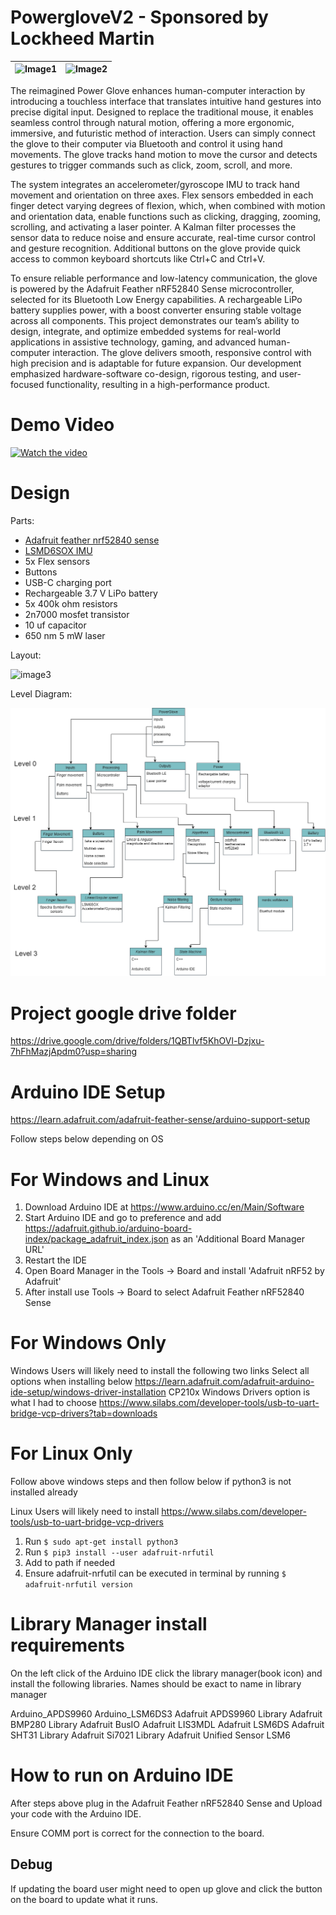 # PowergloveV2 - Sponsored by Lockheed Martin

|![Image1](images/final_prod.png)|![Image2](images/side_laser(2).png)
|:--:|:--:|

The reimagined Power Glove enhances human-computer interaction by introducing a touchless interface that translates intuitive hand gestures into precise digital input. Designed to replace the traditional mouse, it enables seamless control through natural motion, offering a more ergonomic, immersive, and futuristic method of interaction. Users can simply connect the glove to their computer via Bluetooth and control it using hand movements. The glove tracks hand motion to move the cursor and detects gestures to trigger commands such as click, zoom, scroll, and more.

The system integrates an accelerometer/gyroscope IMU to track hand movement and orientation on three axes. Flex sensors embedded in each finger detect varying degrees of flexion, which, when combined with motion and orientation data, enable functions such as clicking, dragging, zooming, scrolling, and activating a laser pointer. A Kalman filter processes the sensor data to reduce noise and ensure accurate, real-time cursor control and gesture recognition. Additional buttons on the glove provide quick access to common keyboard shortcuts like Ctrl+C and Ctrl+V.

To ensure reliable performance and low-latency communication, the glove is powered by the Adafruit Feather nRF52840 Sense microcontroller, selected for its Bluetooth Low Energy capabilities. A rechargeable LiPo battery supplies power, with a boost converter ensuring stable voltage across all components. This project demonstrates our team’s ability to design, integrate, and optimize embedded systems for real-world applications in assistive technology, gaming, and advanced human-computer interaction. The glove delivers smooth, responsive control with high precision and is adaptable for future expansion. Our development emphasized hardware-software co-design, rigorous testing, and user-focused functionality, resulting in a high-performance product.


# Demo Video
[![Watch the video](images/demo_thumbnail.png)](https://youtu.be/ArDcWYFsmJc)

# Design 

Parts:

- [Adafruit feather nrf52840 sense](https://learn.adafruit.com/adafruit-feather-sense/overview)
- [LSMD6SOX IMU](https://learn.adafruit.com/lsm6dsox-and-ism330dhc-6-dof-imu/overview)
- 5x Flex sensors 
- Buttons 
- USB-C charging port
- Rechargeable 3.7 V LiPo battery
- 5x 400k ohm resistors
- 2n7000 mosfet transistor
- 10 uf capacitor
- 650 nm  5 mW laser

Layout: 

![image3](images/parts_diagram.png)

Level Diagram:

![image4](images/level_diagram.png)







# Project google drive folder
https://drive.google.com/drive/folders/1QBTlvf5KhOVl-Dzjxu-7hFhMazjApdm0?usp=sharing


# Arduino IDE Setup
https://learn.adafruit.com/adafruit-feather-sense/arduino-support-setup

Follow steps below depending on OS

# For Windows and Linux

1. Download Arduino IDE at https://www.arduino.cc/en/Main/Software
2. Start Arduino IDE and go to preference and add https://adafruit.github.io/arduino-board-index/package_adafruit_index.json as an 'Additional Board Manager URL'
3. Restart the IDE
4. Open Board Manager in the Tools -> Board and install 'Adafruit nRF52 by Adafruit'
5. After install use Tools -> Board to select Adafruit Feather nRF52840 Sense 

# For Windows Only

Windows Users will likely need to install the following two links
Select all options when installing below
https://learn.adafruit.com/adafruit-arduino-ide-setup/windows-driver-installation
CP210x Windows Drivers option is what I had to choose
https://www.silabs.com/developer-tools/usb-to-uart-bridge-vcp-drivers?tab=downloads

# For Linux Only 

Follow above windows steps and then follow below if python3 is not installed already

Linux Users will likely need to install https://www.silabs.com/developer-tools/usb-to-uart-bridge-vcp-drivers

1. Run `$ sudo apt-get install python3`
2. Run `$ pip3 install --user adafruit-nrfutil`
3. Add to path if needed
4. Ensure adafruit-nrfutil can be executed in terminal by running `$ adafruit-nrfutil version`


# Library Manager install requirements

On the left click of the Arduino IDE click the library manager(book icon) and install the following libraries. Names should be exact to name in library manager

Arduino_APDS9960
Arduino_LSM6DS3
Adafruit APDS9960 Library
Adafruit BMP280 Library
Adafruit BusIO
Adafruit LIS3MDL
Adafruit LSM6DS
Adafruit SHT31 Library
Adafruit Si7021 Library
Adafruit Unified Sensor
LSM6

# How to run on Arduino IDE

After steps above plug in the Adafruit Feather nRF52840 Sense and Upload your code with the Arduino IDE.

Ensure COMM port is correct for the connection to the board.

## Debug
If updating the board user might need to open up glove and click the button on the board to update what it runs.

